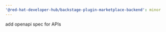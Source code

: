 ```yaml
---
'@red-hat-developer-hub/backstage-plugin-marketplace-backend': minor
---
```


add openapi spec for APIs
